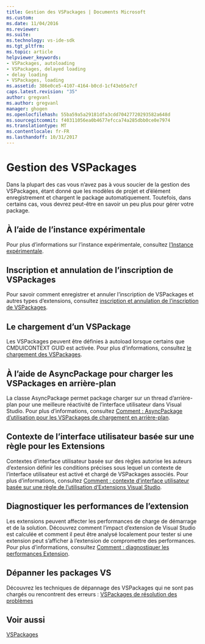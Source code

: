 ```yaml
---
title: Gestion des VSPackages | Documents Microsoft
ms.custom: 
ms.date: 11/04/2016
ms.reviewer: 
ms.suite: 
ms.technology: vs-ide-sdk
ms.tgt_pltfrm: 
ms.topic: article
helpviewer_keywords:
- VSPackages, autoloading
- VSPackages, delayed loading
- delay loading
- VSPackages, loading
ms.assetid: 386e0ce5-4107-4164-b0cd-1cf43eb5e7cf
caps.latest.revision: "35"
author: gregvanl
ms.author: gregvanl
manager: ghogen
ms.openlocfilehash: 55ba59a5a29181dfa3cdd70427720293582a648d
ms.sourcegitcommit: f40311056ea0b4677efcca74a285dbb0ce0e7974
ms.translationtype: MT
ms.contentlocale: fr-FR
ms.lasthandoff: 10/31/2017
---
```

# <a name="managing-vspackages"></a>Gestion des VSPackages
Dans la plupart des cas vous n’avez pas à vous soucier de la gestion des VSPackages, étant donné que les modèles de projet et d’élément enregistrement et chargent le package automatiquement. Toutefois, dans certains cas, vous devrez peut-être en savoir un peu plus pour gérer votre package.  
  
## <a name="using-the-experimental-instance"></a>À l’aide de l’instance expérimentale  
 Pour plus d’informations sur l’instance expérimentale, consultez [l’Instance expérimentale](../extensibility/the-experimental-instance.md).  
  
## <a name="registering-and-unregistering-vspackages"></a>Inscription et annulation de l’inscription de VSPackages  
 Pour savoir comment enregistrer et annuler l’inscription de VSPackages et autres types d’extensions, consultez [inscription et annulation de l’inscription de VSPackages](../extensibility/registering-and-unregistering-vspackages.md).  
  
## <a name="loading-a-vspackage"></a>Le chargement d’un VSPackage  
 Les VSPackages peuvent être définies à autoload lorsque certains que CMDUICONTEXT GUID est activée. Pour plus d’informations, consultez [le chargement des VSPackages](../extensibility/loading-vspackages.md).  
  
## <a name="using-asyncpackage-to-load-vspackages-in-the-background"></a>À l’aide de AsyncPackage pour charger les VSPackages en arrière-plan  
 La classe AsyncPackage permet package charger sur un thread d’arrière-plan pour une meilleure réactivité de l’interface utilisateur dans Visual Studio. Pour plus d’informations, consultez [Comment : AsyncPackage d’utilisation pour les VSPackages de chargement en arrière-plan](../extensibility/how-to-use-asyncpackage-to-load-vspackages-in-the-background.md).  
  
## <a name="rule-based-ui-context-for-extensions"></a>Contexte de l’interface utilisateur basée sur une règle pour les Extensions  
 Contextes d’interface utilisateur basée sur des règles autorise les auteurs d’extension définir les conditions précises sous lequel un contexte de l’interface utilisateur est activé et chargé de VSPackages associés. Pour plus d’informations, consultez [Comment : contexte d’interface utilisateur basée sur une règle de l’utilisation d’Extensions Visual Studio](../extensibility/how-to-use-rule-based-ui-context-for-visual-studio-extensions.md).  
  
## <a name="diagnosing-extension-performance"></a>Diagnostiquer les performances de l’extension  
Les extensions peuvent affecter les performances de charge de démarrage et de la solution. Découvrez comment l’impact d’extension de Visual Studio est calculée et comment il peut être analysé localement pour tester si une extension peut s’afficher à l’extension de compromettre des performances. Pour plus d’informations, consultez [Comment : diagnostiquer les performances Extension](how-to-diagnose-extension-performance.md). 
  
## <a name="troubleshooting-vspackages"></a>Dépanner les packages VS  
 Découvrez les techniques de dépannage des VSPackages qui ne sont pas chargés ou rencontrent des erreurs : [VSPackages de résolution des problèmes](../extensibility/troubleshooting-vspackages.md)  
  
## <a name="see-also"></a>Voir aussi  
 [VSPackages](../extensibility/internals/vspackages.md)